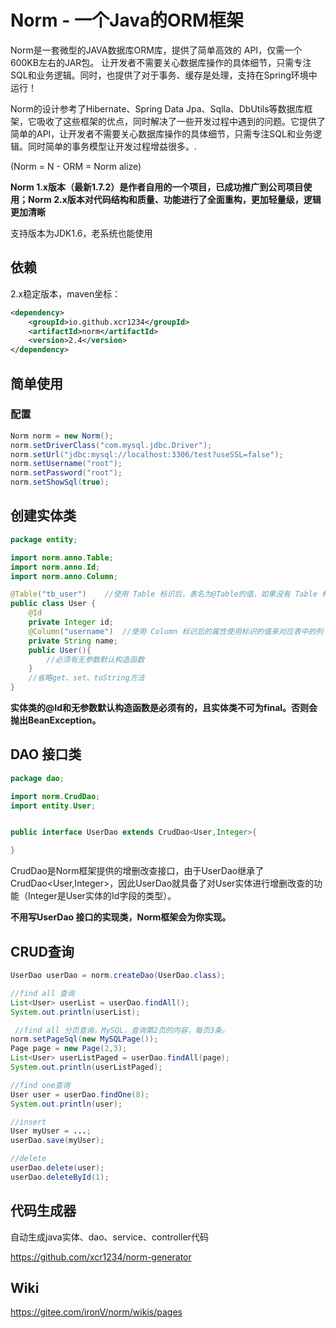 # Norm - 一个Java的ORM框架

Norm是一套微型的JAVA数据库ORM库，提供了简单高效的 API，仅需一个600KB左右的JAR包。 让开发者不需要关心数据库操作的具体细节，只需专注SQL和业务逻辑。同时，也提供了对于事务、缓存是处理，支持在Spring环境中运行！

Norm的设计参考了Hibernate、Spring Data Jpa、Sqlla、DbUtils等数据库框架，它吸收了这些框架的优点，同时解决了一些开发过程中遇到的问题。它提供了简单的API，让开发者不需要关心数据库操作的具体细节，只需专注SQL和业务逻辑。同时简单的事务模型让开发过程增益很多。.

(Norm = N - ORM = Norm alize) 

 **Norm 1.x版本（最新1.7.2）是作者自用的一个项目，已成功推广到公司项目使用；Norm 2.x版本对代码结构和质量、功能进行了全面重构，更加轻量级，逻辑更加清晰** 

支持版本为JDK1.6，老系统也能使用

## 依赖

2.x稳定版本，maven坐标：

```xml
<dependency>
    <groupId>io.github.xcr1234</groupId>
    <artifactId>norm</artifactId>
    <version>2.4</version>
</dependency>
```


## 简单使用

### 配置

```java
Norm norm = new Norm();
norm.setDriverClass("com.mysql.jdbc.Driver"); 
norm.setUrl("jdbc:mysql://localhost:3306/test?useSSL=false");
norm.setUsername("root");
norm.setPassword("root");
norm.setShowSql(true);
```

## 创建实体类


```java
package entity;

import norm.anno.Table;
import norm.anno.Id;
import norm.anno.Column;

@Table("tb_user")    //使用 Table 标识后，表名为@Table的值，如果没有 Table 标识，默认是类名）。
public class User {
    @Id
    private Integer id;
    @Column("username")  //使用 Column 标识后的属性使用标识的值来对应表中的列
    private String name;
    public User(){
        //必须有无参数默认构造函数
    }
    //省略get、set、toString方法
}
```

**实体类的@Id和无参数默认构造函数是必须有的，且实体类不可为final。否则会抛出BeanException。** 

## DAO 接口类

```java
package dao;

import norm.CrudDao;
import entity.User;


public interface UserDao extends CrudDao<User,Integer>{

}
```


CrudDao是Norm框架提供的增删改查接口，由于UserDao继承了CrudDao<User,Integer>，因此UserDao就具备了对User实体进行增删改查的功能（Integer是User实体的Id字段的类型）。

 **不用写UserDao 接口的实现类，Norm框架会为你实现。** 

## CRUD查询

```java
UserDao userDao = norm.createDao(UserDao.class);

//find all 查询
List<User> userList = userDao.findAll();
System.out.println(userList);

 //find all 分页查询，MySQL，查询第2页的内容，每页3条。
norm.setPageSql(new MySQLPage());
Page page = new Page(2,3);
List<User> userListPaged = userDao.findAll(page);
System.out.println(userListPaged);

//find one查询
User user = userDao.findOne(8);
System.out.println(user);

//insert
User myUser = ...;
userDao.save(myUser);

//delete
userDao.delete(user);
userDao.deleteById(1);
```

## 代码生成器

自动生成java实体、dao、service、controller代码

https://github.com/xcr1234/norm-generator

## Wiki

https://gitee.com/ironV/norm/wikis/pages

